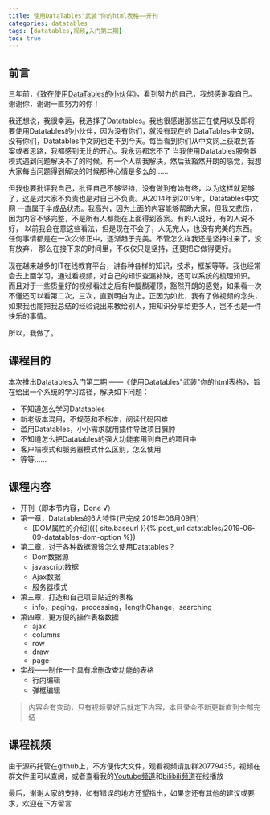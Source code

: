 ```yaml
---
title: 使用DataTables"武装"你的html表格——开刊 
categories: datatables
tags: [datatables,视频,入门第二期]
toc: true
---
```


## 前言

三年前，[《致在使用DataTables的小伙伴》](http://datatables.club/blog/2016/06/04/to-reader.html)，看到努力的自己，我想感谢我自己。
谢谢你，谢谢一直努力的你！

我还想说，我很幸运，我选择了Datatables。我也很感谢那些正在使用以及即将要使用Datatables的小伙伴，因为没有你们，就没有现在的
DataTables中文网，没有你们，Datatables中文网也走不到今天。每当看到你们从中文网上获取到答案或者思路，我都感到无比的开心。我永远都忘不了
当我使用Datatables服务器模式遇到问题解决不了的时候，有一个人帮我解决，然后我豁然开朗的感觉，我想大家每当问题得到解决的时候那种心情是多么的……

但我也要批评我自己，批评自己不够坚持，没有做到有始有终，以为这样就足够了，这是对大家不负责也是对自己不负责。从2014年到2019年，Datatables中文网
一直属于半成品状态。我高兴，因为上面的内容能够帮助大家，但我又悲伤，因为内容不够完整，不是所有人都能在上面得到答案。有的人说好，有的人说不好，
以前我会在意这些看法，但是现在不会了，人无完人，也没有完美的东西。任何事情都是在一次次修正中，逐渐趋于完美。不管怎么样我还是坚持过来了，没有放弃，
那么在接下来的时间里，不仅仅只是坚持，还要把它做得更好。

现在越来越多的IT在线教育平台，讲各种各样的知识，技术，框架等等。我也经常会去上面学习，通过看视频，对自己的知识查漏补缺，还可以系统的梳理知识。
而且对于一些质量好的视频看过之后有种醍醐灌顶，豁然开朗的感觉，如果看一次不懂还可以看第二次，三次，直到明白为止。正因为如此，我有了做视频的念头，
如果我也能把我总结的经验说出来教给别人，把知识分享给更多人，岂不也是一件快乐的事情。

所以，我做了。

## 课程目的

本次推出Datatables入门第二期 ——《使用Datatables"武装"你的html表格》，旨在给出一个系统的学习路径，解决如下问题：

- 不知道怎么学习Datatables
- 新老版本混用，不规范和不标准，阅读代码困难
- 滥用Datatables，小小需求就用插件导致项目臃肿
- 不知道怎么把Datatables的强大功能套用到自己的项目中
- 客户端模式和服务器模式什么区别，怎么使用
- 等等……

## 课程内容

- 开刊（即本节内容，Done √）
- 第一章，Datatables的6大特性(已完成 2019年06月09日)
    - [DOM属性的介绍]({{ site.baseurl }}{% post_url datatables/2019-06-09-datatables-dom-option %})
- 第二章，对于各种数据源该怎么使用Datatables？
    - Dom数据源
    - javascript数据
    - Ajax数据
    - 服务器模式
- 第三章，打造和自己项目贴近的表格
    - info，paging，processing，lengthChange，searching
- 第四章，更方便的操作表格数据  
    - ajax
    - columns
    - row
    - draw
    - page  
- 实战——制作一个具有增删改查功能的表格
    - 行内编辑
    - 弹框编辑
    
> 内容会有变动，只有视频录好后就定下内容，本目录会不断更新直到全部完结

## 课程视频

由于源码托管在github上，不方便传大文件，观看视频请加群20779435，视频在群文件里可以查阅，或者查看我的[Youtube频道][youtube]和[bilibili频道][bilibili]在线播放

最后，谢谢大家的支持，如有错误的地方还望指出，如果您还有其他的建议或要求，欢迎在下方留言


[youtube]: https://www.youtube.com/playlist?list=PLfl1Raz12t6s43Fb--qDoIsBPKHEme7FO
[bilibili]: https://space.bilibili.com/618644465/channel/detail?cid=133983